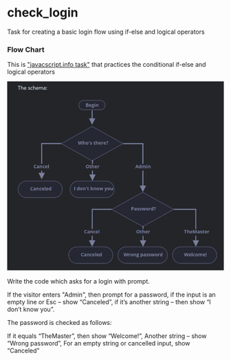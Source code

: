# check_login
Task for creating a basic login flow using if-else and logical operators

### Flow Chart

This is ["javacscript.info task"](https://javascript.info/task/check-login) that practices
the conditional if-else and logical operators

!["Flowchart image of the login"](./schema.png)

Write the code which asks for a login with prompt.

If the visitor enters "Admin", then prompt for a password, if the input is an empty line or Esc – show “Canceled”, if it’s another string – then show “I don’t know you”.

The password is checked as follows:

If it equals “TheMaster”, then show “Welcome!”,
Another string – show “Wrong password”,
For an empty string or cancelled input, show “Canceled”